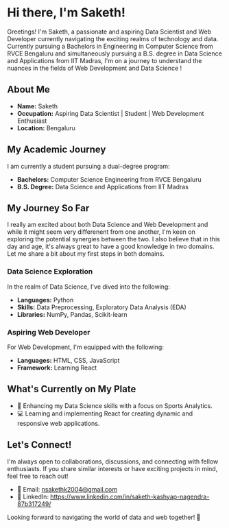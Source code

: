 # Hi there, I'm Saketh!

Greetings! I'm Saketh, a passionate and aspiring Data Scientist and Web Developer currently navigating the exciting realms of technology and data. Currently pursuing a Bachelors in Engineering in Computer Science from RVCE Bengaluru and simultaneously pursuing a B.S. degree in Data Science and Applications from IIT Madras, I'm on a journey to understand the nuances in the fields of Web Development and Data Science !

## About Me

- **Name:** Saketh
- **Occupation:** Aspiring Data Scientist | Student | Web Development Enthusiast
- **Location:** Bengaluru

## My Academic Journey

I am currently a student pursuing a dual-degree program:

- **Bachelors:** Computer Science Engineering from RVCE Bengaluru
- **B.S. Degree:** Data Science and Applications from IIT Madras

## My Journey So Far

I really am excited about both Data Science and Web Development and while it might seem very differenent from one another, I'm keen on exploring the potential synergies between the two. I also believe that in this day and age, it's always great to have a good knowledge in two domains. Let me share a bit about my first steps in both domains.

### Data Science Exploration

In the realm of Data Science, I've dived into the following:

- **Languages:** Python
- **Skills:** Data Preprocessing, Exploratory Data Analysis (EDA)
- **Libraries:** NumPy, Pandas, Scikit-learn


### Aspiring Web Developer

For Web Development, I'm equipped with the following:

- **Languages:** HTML, CSS, JavaScript
- **Framework:** Learning React

## What's Currently on My Plate

- 📘 Enhancing my Data Science skills with a focus on Sports Analytics.
- 💻 Learning and implementing React for creating dynamic and responsive web applications.

## Let's Connect!

I'm always open to collaborations, discussions, and connecting with fellow enthusiasts. If you share similar interests or have exciting projects in mind, feel free to reach out!

- 📧 Email: nsakethk2004@gmail.com
- 💼 LinkedIn: https://www.linkedin.com/in/saketh-kashyap-nagendra-87b317249/

Looking forward to navigating the world of data and web together! 🚀
